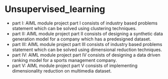 # Unsupervised_learning

* part I: AIML module project part I consists of industry based problems statement which can be solved using clustering techniques.
* part II: AIML module project part II consists of designing a synthetic data generation model for a company which has a predesigned dataset.
* part III: AIML module project part III consists of industry based problems statement which can be solved using dimensional reduction techniques.
* part IV: AIML module project part IV consists of designing a data driven ranking model for a sports management company.
* part V: AIML module project part V consists of implementing dimensionality reduction on multimedia dataset.
